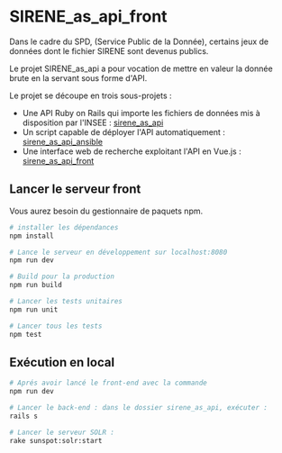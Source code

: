 # SIRENE_as_api_front

Dans le cadre du SPD, (Service Public de la Donnée), certains jeux de données
dont le fichier SIRENE sont devenus publics.

Le projet SIRENE_as_api a pour vocation de mettre en valeur la donnée brute en
la servant sous forme d'API.

Le projet se découpe en trois sous-projets :

  - Une API Ruby on Rails qui importe les fichiers de données
    mis à disposition par l'INSEE : [sirene_as_api](https://github.com/sgmap/sirene_as_api)
  - Un script capable de déployer l'API automatiquement : [sirene_as_api_ansible](https://github.com/sgmap/sirene_as_api_ansible)
  - Une interface web de recherche exploitant l'API en Vue.js : [sirene_as_api_front](https://github.com/sgmap/sirene_as_api_front)


## Lancer le serveur front

Vous aurez besoin du gestionnaire de paquets npm.

``` bash
# installer les dépendances
npm install

# Lance le serveur en développement sur localhost:8080
npm run dev

# Build pour la production
npm run build

# Lancer les tests unitaires
npm run unit

# Lancer tous les tests
npm test
```
## Exécution en local

``` bash
# Aprés avoir lancé le front-end avec la commande
npm run dev

# Lancer le back-end : dans le dossier sirene_as_api, exécuter :
rails s

# Lancer le serveur SOLR :
rake sunspot:solr:start

```
